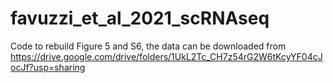 # favuzzi_et_al_2021_scRNAseq
Code to rebuild Figure 5 and S6,
the data can be downloaded from 
https://drive.google.com/drive/folders/1UkL2Tc_CH7z54rG2W6tKcyYF04cJocJf?usp=sharing
